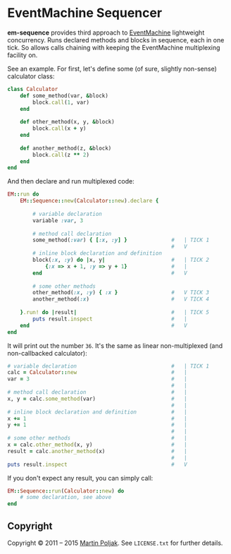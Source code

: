 EventMachine Sequencer
======================

**em-sequence** provides third approach to [EventMachine][4] lightweight 
concurrency. Runs declared methods and blocks in sequence, each in one 
tick. So allows calls chaining with keeping the EventMachine multiplexing 
facility on. 

See an example. For first, let's define some (of sure, slightly 
non-sense) calculator class:

```ruby
class Calculator
    def some_method(var, &block)
        block.call(1, var)
    end
    
    def other_method(x, y, &block)
        block.call(x + y)
    end
    
    def another_method(z, &block)
        block.call(z ** 2)
    end
end
```

And then declare and run multiplexed code:

```ruby
EM::run do
    EM::Sequence::new(Calculator::new).declare {
    
        # variable declaration
        variable :var, 3
 
        # method call declaration
        some_method(:var) { [:x, :y] }              #   | TICK 1
                                                    #   V
        # inline block declaration and definition
        block(:x, :y) do |x, y|                     #   | TICK 2
            {:x => x + 1, :y => y + 1}              #   |
        end                                         #   V
 
        # some other methods
        other_method(:x, :y) { :x }                 #   V TICK 3
        another_method(:x)                          #   V TICK 4
        
    }.run! do |result|                              #   | TICK 5
        puts result.inspect                         #   |
    end                                             #   V
end
```

It will print out the number `36`. It's the same as linear 
non-multiplexed (and non-callbacked calculator):

```ruby
# variable declaration                              #   | TICK 1
calc = Calculator::new                              #   |
var = 3                                             #   |
                                                    #   |
# method call declaration                           #   |
x, y = calc.some_method(var)                        #   |
                                                    #   |
# inline block declaration and definition           #   |
x += 1                                              #   |
y += 1                                              #   |
                                                    #   |
# some other methods                                #   |
x = calc.other_method(x, y)                         #   |
result = calc.another_method(x)                     #   |
                                                    #   |
puts result.inspect                                 #   V
```

If you don't expect any result, you can simply call:

```ruby
EM::Sequence::run(Calculator::new) do
    # some declaration, see above
end
```

Copyright
---------

Copyright &copy; 2011 &ndash; 2015 [Martin Poljak][3]. See `LICENSE.txt` for
further details.

[2]: http://github.com/martinkozak/em-sequence/issues
[3]: http://www.martinpoljak.net/
[4]: http://rubyeventmachine.com/
